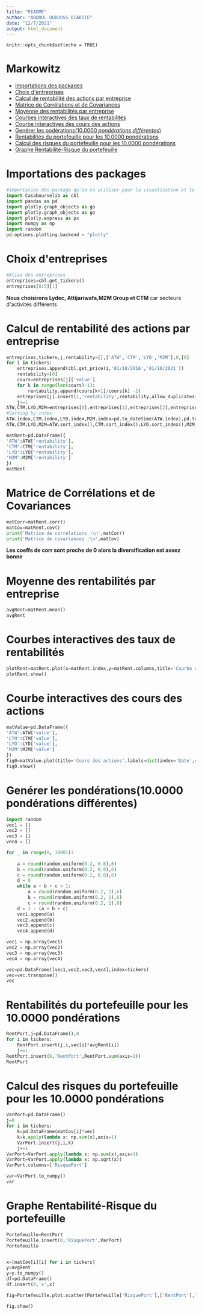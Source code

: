```yaml
---
title: "README"
author: "ABDOUL OUDOUSS DIAKITE"
date: "12/7/2021"
output: html_document
---
```


```{r setup, include=FALSE}
knitr::opts_chunk$set(echo = TRUE)
```


# Markowitz
- [Importations des packages](#Importations-des-packages)
- [Choix d'entreprises](#Choix-d'entreprises)
- [Calcul de rentabilité des actions par entreprise](#Calcul-de-rentabilité-des-actions-par-entreprise)
- [Matrice de Corrélations et de Covariances](#Matrice-de-Corrélations-et-de-Covariances)
- [Moyenne des rentabilités par entreprise](#Moyenne-des-rentabilités-par-entreprise)
- [Courbes interactives des taux de rentabilités](#Courbes-interactives-des-taux-de-rentabilités)
- [Courbe interactives des cours des actions](#Courbe-interactives-des-cours-des-actions)
- [Genérer les podérations($10.0000\; pondérations\;différentes$)](#Genérer-les-podérations($10.0000\;-pondérations\;différentes$))
- [Rentabilités du portefeuille pour les $10.0000$ pondérations](#Rentabilités-du-portefeuille-pour-les-$10.0000$-pondérations)
- [Calcul des risques du portefeuille pour les $10.0000$ pondérations](#Calcul-des-risques-du-portefeuille-pour-les-$10.0000$-pondérations)
- [Graphe Rentabilité-Risque du portefeuille](#Graphe-Rentabilité-Risque-du-portefeuille)

# Importations des packages

``` python
#importation des package qu'on va utiliser pour la visualisation et le traitement des données 
import Casabourselib as cbl
import pandas as pd 
import plotly.graph_objects as go
import plotly.graph_objects as go
import plotly.express as px
import numpy as np
import random
pd.options.plotting.backend = "plotly"
```

# Choix d'entreprises

```python
#Alias des entreprises
entreprises=cbl.get_tickers()
entreprises[0:5][:]
```

**Nous choisirons Lydec, Attijariwafa,M2M Group et CTM**
car secteurs d'activités différents

# Calcul de rentabilité des actions par entreprise

```python
entreprises,tickers,j,rentability=[],['ATW','CTM','LYD','M2M'],0,[0]
for i in tickers:
    entreprises.append(cbl.get_price(i,'01/10/2016','01/10/2021'))
    rentability=[0]
    cours=entreprises[j]['value']
    for k in range(len(cours)-1):
        rentability.append(cours[k+1]/cours[k] -1)
    entreprises[j].insert(1,'rentability',rentability,allow_duplicates=False)
    j+=1
ATW,CTM,LYD,M2M=entreprises[0],entreprises[1],entreprises[2],entreprises[3]
#Sorting by index
ATW.index,CTM.index,LYD.index,M2M.index=pd.to_datetime(ATW.index),pd.to_datetime(CTM.index),pd.to_datetime(LYD.index),pd.to_datetime(M2M.index)
ATW,CTM,LYD,M2M=ATW.sort_index(),CTM.sort_index(),LYD.sort_index(),M2M.sort_index()
```

```python
matRent=pd.DataFrame({
'ATW':ATW['rentability'],
'CTM':CTM['rentability'],
'LYD':LYD['rentability'],
'M2M':M2M['rentability']
})
matRent
```

# Matrice de Corrélations et de Covariances

```python
matCorr=matRent.corr()
matCov=matRent.cov()
print('Matrice de corrélations :\n',matCorr)
print('Matrice de covariances :\n',matCov)
```

**Les coeffs de corr sont proche de 0 alors la diversification est assez bonne**

# Moyenne des rentabilités par entreprise

```python
avgRent=matRent.mean()
avgRent
```

# Courbes interactives des taux de rentabilités

```python
plotRent=matRent.plot(x=matRent.index,y=matRent.columns,title='Courbe des taux de returns',labels=dict(index='Date',value='Rentabilité',variable='Entreprise'))
plotRent.show()
```

# Courbe interactives des cours des actions

```python
matValue=pd.DataFrame({
'ATW':ATW['value'],
'CTM':CTM['value'],
'LYD':LYD['value'],
'M2M':M2M['value']
})
fig0=matValue.plot(title='Cours des actions',labels=dict(index='Date',value='Cours'))
fig0.show()
```

# Genérer les pondérations(10.0000 pondérations différentes)

```python
import random
vec1 = []
vec2 = []
vec3 = []
vec4 = []

for _ in range(0, 10001):
    
    a = round(random.uniform(0.2, 0.8),6)
    b = round(random.uniform(0.2, 0.8),6)
    c = round(random.uniform(0.2, 0.8),6)
    d = 0
    while a + b + c > 1:
        a = round(random.uniform(0.2, 1),6)
        b = round(random.uniform(0.2, 1),6)
        c = round(random.uniform(0.2, 1),6)
    d = 1 - (a + b + c)
    vec1.append(a)
    vec2.append(b)
    vec3.append(c)
    vec4.append(d)

vec1 = np.array(vec1)
vec2 = np.array(vec2)
vec3 = np.array(vec3)
vec4 = np.array(vec4)

vec=pd.DataFrame([vec1,vec2,vec3,vec4],index=tickers)
vec=vec.transpose()
vec
```
# Rentabilités du portefeuille pour les 10.0000 pondérations

```python
RentPort,j=pd.DataFrame(),0
for i in tickers:
    RentPort.insert(j,i,vec[i]*avgRent[i])
    j+=1
RentPort.insert(0,'RentPort',RentPort.sum(axis=1))
RentPort
```
# Calcul des risques du portefeuille pour les 10.0000 pondérations

```python
VarPort=pd.DataFrame()
j=0
for i in tickers:
    k=pd.DataFrame(matCov[i]*vec)
    k=k.apply(lambda x: np.sum(x),axis=1)
    VarPort.insert(j,i,k)
    j+=1
VarPort=VarPort.apply(lambda x: np.sum(x),axis=1)
VarPort=VarPort.apply(lambda x: np.sqrt(x))
VarPort.columns=['RisquePort']
```
```python
var=VarPort.to_numpy()
var
```
# Graphe Rentabilité-Risque du portefeuille
```python
Portefeuille=RentPort
Portefeuille.insert(0,'RisquePort',VarPort)
Portefeuille
```
```python

x=[matCov[i][i] for i in tickers]
y=avgRent
y=y.to_numpy()
df=pd.DataFrame()
df.insert(0,'x',x)
```
```python
fig=Portefeuille.plot.scatter(Portefeuille['RisquePort'],['RentPort'],labels=dict(index='Risque Portefeuille',value='Rentability'),title='Rent par Risque pris')

fig.show()
```
